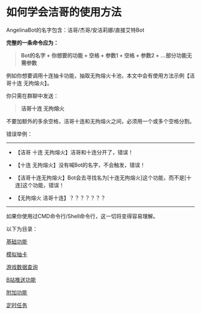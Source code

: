 # 如何学会洁哥的使用方法

AngelinaBot的名字包含：洁哥/杰哥/安洁莉娜/直接艾特Bot

**完整的一条命令应为：**

> **Bot的名字 + 你想要的功能 + 空格 + 参数1 + 空格 + 参数2 + ...部分功能无需参数**

例如你想要调用十连抽卡功能，抽取无拘熔火卡池，本文中会有使用方法示例【洁哥十连 无拘熔火】。

你只需在群聊中发送：

> **洁哥十连 无拘熔火**

不要加额外的多余空格，洁哥十连和无拘熔火之间，必须用一个或多个空格分割。

错误举例：

***

- 【洁哥 十连 无拘熔火】洁哥和十连分开了，错误！

- 【十连 无拘熔火】没有喊Bot的名字，不会触发，错误！

- 【洁哥十连无拘熔火】Bot会去寻找名为[十连无拘熔火]这个功能，而不是[十连]这个功能，错误！

- 【无拘熔火 洁哥十连】？？？？？？？

***

如果你使用过CMD命令行/Shell命令行，这一切将变得容易理解。

以下为目录：

[基础功能](./基础功能)

[模拟抽卡](./模拟抽卡)

[游戏数据查询](./游戏数据查询)

[B站推送功能](./B站推送功能)

[附加功能](./附加功能)

[定时任务](./定时任务)
